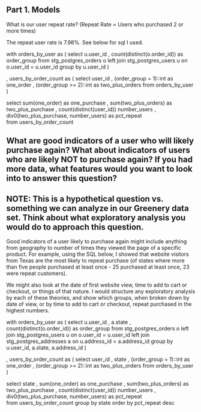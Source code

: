 ## Part 1. Models
What is our user repeat rate?
(Repeat Rate = Users who purchased 2 or more times)

The repeat user rate is 7.98%. See below for sql I used.

with orders_by_user as
(
    select 
        u.user_id
        , count(distinct(o.order_id)) as order_group
    from stg_postgres_orders o
    left join stg_postgres_users u
        on o.user_id = u.user_id
    group by u.user_id
)

, users_by_order_count as
(
    select
        user_id
        , (order_group = 1)::int as one_order
        , (order_group >= 2)::int as two_plus_orders
    from orders_by_user
)   

select
    sum(one_order) as one_purchase
    , sum(two_plus_orders) as two_plus_purchase
    , count(distinct(user_id)) number_users
    , div0(two_plus_purchase, number_users) as pct_repeat  
from users_by_order_count

## What are good indicators of a user who will likely purchase again? What about indicators of users who are likely NOT to purchase again? If you had more data, what features would you want to look into to answer this question?
## NOTE: This is a hypothetical question vs. something we can analyze in our Greenery data set. Think about what exploratory analysis you would do to approach this question.

Good indicators of a user likely to purchase again might include anything from geography to number of times they viewed the page of a specific product. For example, using the SQL below, I showed that website visitors from Texas are the most likely to repeat purchase (of states where more than five people purchased at least once - 25 purchased at least once, 23 were repeat customers).

We might also look at the date of first website view, time to add to cart or checkout, or things of that nature. I would structure any exploratory analysis by each of these theories, and show which groups, when broken down by date of view, or by time to add to cart or checkout, repeat purchased in the highest numbers.

with orders_by_user as
(
    select 
        u.user_id
        , a.state
        , count(distinct(o.order_id)) as order_group
    from stg_postgres_orders o
    left join stg_postgres_users u
        on o.user_id = u.user_id
    left join stg_postgres_addresses a
        on u.address_id = a.address_id
    group by u.user_id, a.state, a.address_id
)

, users_by_order_count as
(
    select
        user_id
        , state
        , (order_group = 1)::int as one_order
        , (order_group >= 2)::int as two_plus_orders
    from orders_by_user
)   

select
    state
    , sum(one_order) as one_purchase
    , sum(two_plus_orders) as two_plus_purchase
    , count(distinct(user_id)) number_users
    , div0(two_plus_purchase, number_users) as pct_repeat  
from users_by_order_count
group by state
order by pct_repeat desc
